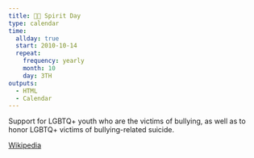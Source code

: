 ```yaml
---
title: 🏳️‍🌈 Spirit Day
type: calendar
time:
  allday: true
  start: 2010-10-14
  repeat:
    frequency: yearly
    month: 10
    day: 3TH
outputs:
  - HTML
  - Calendar
---
```


Support for LGBTQ+ youth who are the victims of bullying, as well as to honor LGBTQ+ victims of bullying-related suicide.

[Wikipedia](https://en.wikipedia.org/wiki/Spirit_Day)
